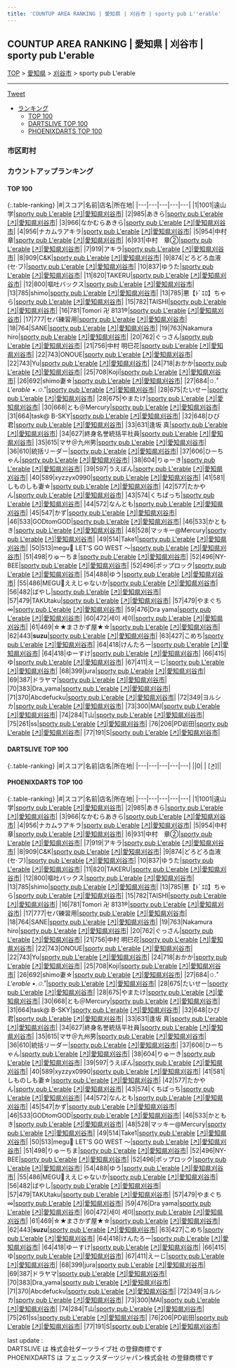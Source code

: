 ```yaml
---
title: 'COUNTUP AREA RANKING | 愛知県 | 刈谷市 | sporty pub L''erable'
---
```

## COUNTUP AREA RANKING | 愛知県 | 刈谷市 | sporty pub L'erable

[TOP](/darts/rank/) > [愛知県](/darts/rank/愛知県/) > [刈谷市](/darts/rank/愛知県/刈谷市/) > sporty pub L'erable

___

<a href="https://twitter.com/share?ref_src=twsrc%5Etfw" data-text="COUNTUP AREA RANKING | 愛知県刈谷市sporty pub L'erable" class="twitter-share-button" data-hashtags="DARTSLIVE,PHOENIXDARTS,darts,ダーツ" data-show-count="false">Tweet</a>

* [ランキング](#カウントアップランキング)
    * [TOP 100](#top-100)
    * [DARTSLIVE TOP 100](#dartslive-top-100)
    * [PHOENIXDARTS TOP 100](#phoenixdarts-top-100)

### 市区町村

<ul>

</ul>

### カウントアップランキング

#### TOP 100



{:.table-ranking}
|#|スコア|名前|店名|所在地|
|---|---|---|---|---|
|1|1001|<span class="rank-name-pd">遠山 学</span>|<a href="/darts/rank/shops/74147.html">sporty pub L'erable</a> <a href="https://vs.phoenixdarts.com/jp/shop/shopDetailInfo/s_74147?s_seq=74147">[↗]</a>|<a href="/darts/rank/愛知県/刈谷市">愛知県刈谷市</a>|
|2|985|<span class="rank-name-pd">あきら</span>|<a href="/darts/rank/shops/74147.html">sporty pub L'erable</a> <a href="https://vs.phoenixdarts.com/jp/shop/shopDetailInfo/s_74147?s_seq=74147">[↗]</a>|<a href="/darts/rank/愛知県/刈谷市">愛知県刈谷市</a>|
|3|966|<span class="rank-name-pd">なかむらあきら</span>|<a href="/darts/rank/shops/74147.html">sporty pub L'erable</a> <a href="https://vs.phoenixdarts.com/jp/shop/shopDetailInfo/s_74147?s_seq=74147">[↗]</a>|<a href="/darts/rank/愛知県/刈谷市">愛知県刈谷市</a>|
|4|956|<span class="rank-name-pd">ナカムラアキラ</span>|<a href="/darts/rank/shops/74147.html">sporty pub L'erable</a> <a href="https://vs.phoenixdarts.com/jp/shop/shopDetailInfo/s_74147?s_seq=74147">[↗]</a>|<a href="/darts/rank/愛知県/刈谷市">愛知県刈谷市</a>|
|5|954|<span class="rank-name-pd"><span class="pro-icon-pd"></span>中村 章</span>|<a href="/darts/rank/shops/74147.html">sporty pub L'erable</a> <a href="https://vs.phoenixdarts.com/jp/shop/shopDetailInfo/s_74147?s_seq=74147">[↗]</a>|<a href="/darts/rank/愛知県/刈谷市">愛知県刈谷市</a>|
|6|931|<span class="rank-name-pd">中村　章②</span>|<a href="/darts/rank/shops/74147.html">sporty pub L'erable</a> <a href="https://vs.phoenixdarts.com/jp/shop/shopDetailInfo/s_74147?s_seq=74147">[↗]</a>|<a href="/darts/rank/愛知県/刈谷市">愛知県刈谷市</a>|
|7|919|<span class="rank-name-pd">アキラ</span>|<a href="/darts/rank/shops/74147.html">sporty pub L'erable</a> <a href="https://vs.phoenixdarts.com/jp/shop/shopDetailInfo/s_74147?s_seq=74147">[↗]</a>|<a href="/darts/rank/愛知県/刈谷市">愛知県刈谷市</a>|
|8|909|<span class="rank-name-pd">C&amp;K</span>|<a href="/darts/rank/shops/74147.html">sporty pub L'erable</a> <a href="https://vs.phoenixdarts.com/jp/shop/shopDetailInfo/s_74147?s_seq=74147">[↗]</a>|<a href="/darts/rank/愛知県/刈谷市">愛知県刈谷市</a>|
|9|874|<span class="rank-name-pd">どろどろ血液(セ·フ)</span>|<a href="/darts/rank/shops/74147.html">sporty pub L'erable</a> <a href="https://vs.phoenixdarts.com/jp/shop/shopDetailInfo/s_74147?s_seq=74147">[↗]</a>|<a href="/darts/rank/愛知県/刈谷市">愛知県刈谷市</a>|
|10|837|<span class="rank-name-pd">ゆうた</span>|<a href="/darts/rank/shops/74147.html">sporty pub L'erable</a> <a href="https://vs.phoenixdarts.com/jp/shop/shopDetailInfo/s_74147?s_seq=74147">[↗]</a>|<a href="/darts/rank/愛知県/刈谷市">愛知県刈谷市</a>|
|11|820|<span class="rank-name-pd">TAKERU</span>|<a href="/darts/rank/shops/74147.html">sporty pub L'erable</a> <a href="https://vs.phoenixdarts.com/jp/shop/shopDetailInfo/s_74147?s_seq=74147">[↗]</a>|<a href="/darts/rank/愛知県/刈谷市">愛知県刈谷市</a>|
|12|800|<span class="rank-name-pd">嘔吐バックス</span>|<a href="/darts/rank/shops/74147.html">sporty pub L'erable</a> <a href="https://vs.phoenixdarts.com/jp/shop/shopDetailInfo/s_74147?s_seq=74147">[↗]</a>|<a href="/darts/rank/愛知県/刈谷市">愛知県刈谷市</a>|
|13|785|<span class="rank-name-pd">shimo</span>|<a href="/darts/rank/shops/74147.html">sporty pub L'erable</a> <a href="https://vs.phoenixdarts.com/jp/shop/shopDetailInfo/s_74147?s_seq=74147">[↗]</a>|<a href="/darts/rank/愛知県/刈谷市">愛知県刈谷市</a>|
|13|785|<span class="rank-name-pd">悪【ﾄﾞｴﾛ】ちゃら</span>|<a href="/darts/rank/shops/74147.html">sporty pub L'erable</a> <a href="https://vs.phoenixdarts.com/jp/shop/shopDetailInfo/s_74147?s_seq=74147">[↗]</a>|<a href="/darts/rank/愛知県/刈谷市">愛知県刈谷市</a>|
|15|782|<span class="rank-name-pd">TAISHI</span>|<a href="/darts/rank/shops/74147.html">sporty pub L'erable</a> <a href="https://vs.phoenixdarts.com/jp/shop/shopDetailInfo/s_74147?s_seq=74147">[↗]</a>|<a href="/darts/rank/愛知県/刈谷市">愛知県刈谷市</a>|
|16|781|<span class="rank-name-pd">Tomori 卍 8131®</span>|<a href="/darts/rank/shops/74147.html">sporty pub L'erable</a> <a href="https://vs.phoenixdarts.com/jp/shop/shopDetailInfo/s_74147?s_seq=74147">[↗]</a>|<a href="/darts/rank/愛知県/刈谷市">愛知県刈谷市</a>|
|17|777|<span class="rank-name-pd">セパ練習用</span>|<a href="/darts/rank/shops/74147.html">sporty pub L'erable</a> <a href="https://vs.phoenixdarts.com/jp/shop/shopDetailInfo/s_74147?s_seq=74147">[↗]</a>|<a href="/darts/rank/愛知県/刈谷市">愛知県刈谷市</a>|
|18|764|<span class="rank-name-pd">SANE</span>|<a href="/darts/rank/shops/74147.html">sporty pub L'erable</a> <a href="https://vs.phoenixdarts.com/jp/shop/shopDetailInfo/s_74147?s_seq=74147">[↗]</a>|<a href="/darts/rank/愛知県/刈谷市">愛知県刈谷市</a>|
|19|763|<span class="rank-name-pd">Nakamura hiro</span>|<a href="/darts/rank/shops/74147.html">sporty pub L'erable</a> <a href="https://vs.phoenixdarts.com/jp/shop/shopDetailInfo/s_74147?s_seq=74147">[↗]</a>|<a href="/darts/rank/愛知県/刈谷市">愛知県刈谷市</a>|
|20|762|<span class="rank-name-pd">ぐっさん</span>|<a href="/darts/rank/shops/74147.html">sporty pub L'erable</a> <a href="https://vs.phoenixdarts.com/jp/shop/shopDetailInfo/s_74147?s_seq=74147">[↗]</a>|<a href="/darts/rank/愛知県/刈谷市">愛知県刈谷市</a>|
|21|756|<span class="rank-name-pd"><span class="pro-icon-pd"></span>中村 明巳花</span>|<a href="/darts/rank/shops/74147.html">sporty pub L'erable</a> <a href="https://vs.phoenixdarts.com/jp/shop/shopDetailInfo/s_74147?s_seq=74147">[↗]</a>|<a href="/darts/rank/愛知県/刈谷市">愛知県刈谷市</a>|
|22|743|<span class="rank-name-pd">ONOUE</span>|<a href="/darts/rank/shops/74147.html">sporty pub L'erable</a> <a href="https://vs.phoenixdarts.com/jp/shop/shopDetailInfo/s_74147?s_seq=74147">[↗]</a>|<a href="/darts/rank/愛知県/刈谷市">愛知県刈谷市</a>|
|22|743|<span class="rank-name-pd">Yu</span>|<a href="/darts/rank/shops/74147.html">sporty pub L'erable</a> <a href="https://vs.phoenixdarts.com/jp/shop/shopDetailInfo/s_74147?s_seq=74147">[↗]</a>|<a href="/darts/rank/愛知県/刈谷市">愛知県刈谷市</a>|
|24|718|<span class="rank-name-pd">おかか</span>|<a href="/darts/rank/shops/74147.html">sporty pub L'erable</a> <a href="https://vs.phoenixdarts.com/jp/shop/shopDetailInfo/s_74147?s_seq=74147">[↗]</a>|<a href="/darts/rank/愛知県/刈谷市">愛知県刈谷市</a>|
|25|708|<span class="rank-name-pd">Koji</span>|<a href="/darts/rank/shops/74147.html">sporty pub L'erable</a> <a href="https://vs.phoenixdarts.com/jp/shop/shopDetailInfo/s_74147?s_seq=74147">[↗]</a>|<a href="/darts/rank/愛知県/刈谷市">愛知県刈谷市</a>|
|26|692|<span class="rank-name-pd">shimo妻☆</span>|<a href="/darts/rank/shops/74147.html">sporty pub L'erable</a> <a href="https://vs.phoenixdarts.com/jp/shop/shopDetailInfo/s_74147?s_seq=74147">[↗]</a>|<a href="/darts/rank/愛知県/刈谷市">愛知県刈谷市</a>|
|27|684|<span class="rank-name-pd">✩.*˚ L&#x27;erable •.✩.*˚</span>|<a href="/darts/rank/shops/74147.html">sporty pub L'erable</a> <a href="https://vs.phoenixdarts.com/jp/shop/shopDetailInfo/s_74147?s_seq=74147">[↗]</a>|<a href="/darts/rank/愛知県/刈谷市">愛知県刈谷市</a>|
|28|675|<span class="rank-name-pd">たいせー</span>|<a href="/darts/rank/shops/74147.html">sporty pub L'erable</a> <a href="https://vs.phoenixdarts.com/jp/shop/shopDetailInfo/s_74147?s_seq=74147">[↗]</a>|<a href="/darts/rank/愛知県/刈谷市">愛知県刈谷市</a>|
|28|675|<span class="rank-name-pd">やまたけ</span>|<a href="/darts/rank/shops/74147.html">sporty pub L'erable</a> <a href="https://vs.phoenixdarts.com/jp/shop/shopDetailInfo/s_74147?s_seq=74147">[↗]</a>|<a href="/darts/rank/愛知県/刈谷市">愛知県刈谷市</a>|
|30|668|<span class="rank-name-pd">とも＠Mercury</span>|<a href="/darts/rank/shops/74147.html">sporty pub L'erable</a> <a href="https://vs.phoenixdarts.com/jp/shop/shopDetailInfo/s_74147?s_seq=74147">[↗]</a>|<a href="/darts/rank/愛知県/刈谷市">愛知県刈谷市</a>|
|31|664|<span class="rank-name-pd">task@ B-SKY</span>|<a href="/darts/rank/shops/74147.html">sporty pub L'erable</a> <a href="https://vs.phoenixdarts.com/jp/shop/shopDetailInfo/s_74147?s_seq=74147">[↗]</a>|<a href="/darts/rank/愛知県/刈谷市">愛知県刈谷市</a>|
|32|648|<span class="rank-name-pd">ひび君</span>|<a href="/darts/rank/shops/74147.html">sporty pub L'erable</a> <a href="https://vs.phoenixdarts.com/jp/shop/shopDetailInfo/s_74147?s_seq=74147">[↗]</a>|<a href="/darts/rank/愛知県/刈谷市">愛知県刈谷市</a>|
|33|631|<span class="rank-name-pd">逢坂 真</span>|<a href="/darts/rank/shops/74147.html">sporty pub L'erable</a> <a href="https://vs.phoenixdarts.com/jp/shop/shopDetailInfo/s_74147?s_seq=74147">[↗]</a>|<a href="/darts/rank/愛知県/刈谷市">愛知県刈谷市</a>|
|34|627|<span class="rank-name-pd">終身名誉統括平社員</span>|<a href="/darts/rank/shops/74147.html">sporty pub L'erable</a> <a href="https://vs.phoenixdarts.com/jp/shop/shopDetailInfo/s_74147?s_seq=74147">[↗]</a>|<a href="/darts/rank/愛知県/刈谷市">愛知県刈谷市</a>|
|35|615|<span class="rank-name-pd">マサ＠九州男</span>|<a href="/darts/rank/shops/74147.html">sporty pub L'erable</a> <a href="https://vs.phoenixdarts.com/jp/shop/shopDetailInfo/s_74147?s_seq=74147">[↗]</a>|<a href="/darts/rank/愛知県/刈谷市">愛知県刈谷市</a>|
|36|610|<span class="rank-name-pd">統括リーダー</span>|<a href="/darts/rank/shops/74147.html">sporty pub L'erable</a> <a href="https://vs.phoenixdarts.com/jp/shop/shopDetailInfo/s_74147?s_seq=74147">[↗]</a>|<a href="/darts/rank/愛知県/刈谷市">愛知県刈谷市</a>|
|37|606|<span class="rank-name-pd">ひーちゃん</span>|<a href="/darts/rank/shops/74147.html">sporty pub L'erable</a> <a href="https://vs.phoenixdarts.com/jp/shop/shopDetailInfo/s_74147?s_seq=74147">[↗]</a>|<a href="/darts/rank/愛知県/刈谷市">愛知県刈谷市</a>|
|38|604|<span class="rank-name-pd">りゅーき</span>|<a href="/darts/rank/shops/74147.html">sporty pub L'erable</a> <a href="https://vs.phoenixdarts.com/jp/shop/shopDetailInfo/s_74147?s_seq=74147">[↗]</a>|<a href="/darts/rank/愛知県/刈谷市">愛知県刈谷市</a>|
|39|597|<span class="rank-name-pd">うえぽん</span>|<a href="/darts/rank/shops/74147.html">sporty pub L'erable</a> <a href="https://vs.phoenixdarts.com/jp/shop/shopDetailInfo/s_74147?s_seq=74147">[↗]</a>|<a href="/darts/rank/愛知県/刈谷市">愛知県刈谷市</a>|
|40|589|<span class="rank-name-pd">xyzzyx0990</span>|<a href="/darts/rank/shops/74147.html">sporty pub L'erable</a> <a href="https://vs.phoenixdarts.com/jp/shop/shopDetailInfo/s_74147?s_seq=74147">[↗]</a>|<a href="/darts/rank/愛知県/刈谷市">愛知県刈谷市</a>|
|41|581|<span class="rank-name-pd">しものしも妻☆</span>|<a href="/darts/rank/shops/74147.html">sporty pub L'erable</a> <a href="https://vs.phoenixdarts.com/jp/shop/shopDetailInfo/s_74147?s_seq=74147">[↗]</a>|<a href="/darts/rank/愛知県/刈谷市">愛知県刈谷市</a>|
|42|577|<span class="rank-name-pd">たかやん</span>|<a href="/darts/rank/shops/74147.html">sporty pub L'erable</a> <a href="https://vs.phoenixdarts.com/jp/shop/shopDetailInfo/s_74147?s_seq=74147">[↗]</a>|<a href="/darts/rank/愛知県/刈谷市">愛知県刈谷市</a>|
|43|574|<span class="rank-name-pd">くちぱっち</span>|<a href="/darts/rank/shops/74147.html">sporty pub L'erable</a> <a href="https://vs.phoenixdarts.com/jp/shop/shopDetailInfo/s_74147?s_seq=74147">[↗]</a>|<a href="/darts/rank/愛知県/刈谷市">愛知県刈谷市</a>|
|44|572|<span class="rank-name-pd">なんとも</span>|<a href="/darts/rank/shops/74147.html">sporty pub L'erable</a> <a href="https://vs.phoenixdarts.com/jp/shop/shopDetailInfo/s_74147?s_seq=74147">[↗]</a>|<a href="/darts/rank/愛知県/刈谷市">愛知県刈谷市</a>|
|45|547|<span class="rank-name-pd">かず</span>|<a href="/darts/rank/shops/74147.html">sporty pub L'erable</a> <a href="https://vs.phoenixdarts.com/jp/shop/shopDetailInfo/s_74147?s_seq=74147">[↗]</a>|<a href="/darts/rank/愛知県/刈谷市">愛知県刈谷市</a>|
|46|533|<span class="rank-name-pd">GODtomGOD</span>|<a href="/darts/rank/shops/74147.html">sporty pub L'erable</a> <a href="https://vs.phoenixdarts.com/jp/shop/shopDetailInfo/s_74147?s_seq=74147">[↗]</a>|<a href="/darts/rank/愛知県/刈谷市">愛知県刈谷市</a>|
|46|533|<span class="rank-name-pd">かともき</span>|<a href="/darts/rank/shops/74147.html">sporty pub L'erable</a> <a href="https://vs.phoenixdarts.com/jp/shop/shopDetailInfo/s_74147?s_seq=74147">[↗]</a>|<a href="/darts/rank/愛知県/刈谷市">愛知県刈谷市</a>|
|48|528|<span class="rank-name-pd">マッキー@Mercury</span>|<a href="/darts/rank/shops/74147.html">sporty pub L'erable</a> <a href="https://vs.phoenixdarts.com/jp/shop/shopDetailInfo/s_74147?s_seq=74147">[↗]</a>|<a href="/darts/rank/愛知県/刈谷市">愛知県刈谷市</a>|
|49|514|<span class="rank-name-pd">Take1</span>|<a href="/darts/rank/shops/74147.html">sporty pub L'erable</a> <a href="https://vs.phoenixdarts.com/jp/shop/shopDetailInfo/s_74147?s_seq=74147">[↗]</a>|<a href="/darts/rank/愛知県/刈谷市">愛知県刈谷市</a>|
|50|513|<span class="rank-name-pd">megu💜 LET&#x27;S GO WEST ～</span>|<a href="/darts/rank/shops/74147.html">sporty pub L'erable</a> <a href="https://vs.phoenixdarts.com/jp/shop/shopDetailInfo/s_74147?s_seq=74147">[↗]</a>|<a href="/darts/rank/愛知県/刈谷市">愛知県刈谷市</a>|
|51|498|<span class="rank-name-pd">りゅーちま</span>|<a href="/darts/rank/shops/74147.html">sporty pub L'erable</a> <a href="https://vs.phoenixdarts.com/jp/shop/shopDetailInfo/s_74147?s_seq=74147">[↗]</a>|<a href="/darts/rank/愛知県/刈谷市">愛知県刈谷市</a>|
|52|496|<span class="rank-name-pd">NY-BEE</span>|<a href="/darts/rank/shops/74147.html">sporty pub L'erable</a> <a href="https://vs.phoenixdarts.com/jp/shop/shopDetailInfo/s_74147?s_seq=74147">[↗]</a>|<a href="/darts/rank/愛知県/刈谷市">愛知県刈谷市</a>|
|52|496|<span class="rank-name-pd">ポップロック</span>|<a href="/darts/rank/shops/74147.html">sporty pub L'erable</a> <a href="https://vs.phoenixdarts.com/jp/shop/shopDetailInfo/s_74147?s_seq=74147">[↗]</a>|<a href="/darts/rank/愛知県/刈谷市">愛知県刈谷市</a>|
|54|488|<span class="rank-name-pd">ゆう</span>|<a href="/darts/rank/shops/74147.html">sporty pub L'erable</a> <a href="https://vs.phoenixdarts.com/jp/shop/shopDetailInfo/s_74147?s_seq=74147">[↗]</a>|<a href="/darts/rank/愛知県/刈谷市">愛知県刈谷市</a>|
|55|486|<span class="rank-name-pd">MEGU🌈ええじゃないか</span>|<a href="/darts/rank/shops/74147.html">sporty pub L'erable</a> <a href="https://vs.phoenixdarts.com/jp/shop/shopDetailInfo/s_74147?s_seq=74147">[↗]</a>|<a href="/darts/rank/愛知県/刈谷市">愛知県刈谷市</a>|
|56|482|<span class="rank-name-pd">ばやし</span>|<a href="/darts/rank/shops/74147.html">sporty pub L'erable</a> <a href="https://vs.phoenixdarts.com/jp/shop/shopDetailInfo/s_74147?s_seq=74147">[↗]</a>|<a href="/darts/rank/愛知県/刈谷市">愛知県刈谷市</a>|
|57|479|<span class="rank-name-pd">TAKUtaku</span>|<a href="/darts/rank/shops/74147.html">sporty pub L'erable</a> <a href="https://vs.phoenixdarts.com/jp/shop/shopDetailInfo/s_74147?s_seq=74147">[↗]</a>|<a href="/darts/rank/愛知県/刈谷市">愛知県刈谷市</a>|
|57|479|<span class="rank-name-pd">やまぐち∞</span>|<a href="/darts/rank/shops/74147.html">sporty pub L'erable</a> <a href="https://vs.phoenixdarts.com/jp/shop/shopDetailInfo/s_74147?s_seq=74147">[↗]</a>|<a href="/darts/rank/愛知県/刈谷市">愛知県刈谷市</a>|
|59|476|<span class="rank-name-pd">Dra yama</span>|<a href="/darts/rank/shops/74147.html">sporty pub L'erable</a> <a href="https://vs.phoenixdarts.com/jp/shop/shopDetailInfo/s_74147?s_seq=74147">[↗]</a>|<a href="/darts/rank/愛知県/刈谷市">愛知県刈谷市</a>|
|60|472|<span class="rank-name-pd">세이 세이</span>|<a href="/darts/rank/shops/74147.html">sporty pub L'erable</a> <a href="https://vs.phoenixdarts.com/jp/shop/shopDetailInfo/s_74147?s_seq=74147">[↗]</a>|<a href="/darts/rank/愛知県/刈谷市">愛知県刈谷市</a>|
|61|469|<span class="rank-name-pd">☆★まさかず屋★☆</span>|<a href="/darts/rank/shops/74147.html">sporty pub L'erable</a> <a href="https://vs.phoenixdarts.com/jp/shop/shopDetailInfo/s_74147?s_seq=74147">[↗]</a>|<a href="/darts/rank/愛知県/刈谷市">愛知県刈谷市</a>|
|62|443|<span class="rank-name-pd">__suzu__</span>|<a href="/darts/rank/shops/74147.html">sporty pub L'erable</a> <a href="https://vs.phoenixdarts.com/jp/shop/shopDetailInfo/s_74147?s_seq=74147">[↗]</a>|<a href="/darts/rank/愛知県/刈谷市">愛知県刈谷市</a>|
|63|427|<span class="rank-name-pd">こめち</span>|<a href="/darts/rank/shops/74147.html">sporty pub L'erable</a> <a href="https://vs.phoenixdarts.com/jp/shop/shopDetailInfo/s_74147?s_seq=74147">[↗]</a>|<a href="/darts/rank/愛知県/刈谷市">愛知県刈谷市</a>|
|64|418|<span class="rank-name-pd">けんたろー</span>|<a href="/darts/rank/shops/74147.html">sporty pub L'erable</a> <a href="https://vs.phoenixdarts.com/jp/shop/shopDetailInfo/s_74147?s_seq=74147">[↗]</a>|<a href="/darts/rank/愛知県/刈谷市">愛知県刈谷市</a>|
|64|418|<span class="rank-name-pd">ゆーすけ</span>|<a href="/darts/rank/shops/74147.html">sporty pub L'erable</a> <a href="https://vs.phoenixdarts.com/jp/shop/shopDetailInfo/s_74147?s_seq=74147">[↗]</a>|<a href="/darts/rank/愛知県/刈谷市">愛知県刈谷市</a>|
|66|415|<span class="rank-name-pd">ゆ</span>|<a href="/darts/rank/shops/74147.html">sporty pub L'erable</a> <a href="https://vs.phoenixdarts.com/jp/shop/shopDetailInfo/s_74147?s_seq=74147">[↗]</a>|<a href="/darts/rank/愛知県/刈谷市">愛知県刈谷市</a>|
|67|411|<span class="rank-name-pd">えーじ</span>|<a href="/darts/rank/shops/74147.html">sporty pub L'erable</a> <a href="https://vs.phoenixdarts.com/jp/shop/shopDetailInfo/s_74147?s_seq=74147">[↗]</a>|<a href="/darts/rank/愛知県/刈谷市">愛知県刈谷市</a>|
|68|399|<span class="rank-name-pd">jura</span>|<a href="/darts/rank/shops/74147.html">sporty pub L'erable</a> <a href="https://vs.phoenixdarts.com/jp/shop/shopDetailInfo/s_74147?s_seq=74147">[↗]</a>|<a href="/darts/rank/愛知県/刈谷市">愛知県刈谷市</a>|
|69|387|<span class="rank-name-pd">ドラヤマ</span>|<a href="/darts/rank/shops/74147.html">sporty pub L'erable</a> <a href="https://vs.phoenixdarts.com/jp/shop/shopDetailInfo/s_74147?s_seq=74147">[↗]</a>|<a href="/darts/rank/愛知県/刈谷市">愛知県刈谷市</a>|
|70|383|<span class="rank-name-pd">Dra_yama</span>|<a href="/darts/rank/shops/74147.html">sporty pub L'erable</a> <a href="https://vs.phoenixdarts.com/jp/shop/shopDetailInfo/s_74147?s_seq=74147">[↗]</a>|<a href="/darts/rank/愛知県/刈谷市">愛知県刈谷市</a>|
|71|370|<span class="rank-name-pd">Abcdefucku</span>|<a href="/darts/rank/shops/74147.html">sporty pub L'erable</a> <a href="https://vs.phoenixdarts.com/jp/shop/shopDetailInfo/s_74147?s_seq=74147">[↗]</a>|<a href="/darts/rank/愛知県/刈谷市">愛知県刈谷市</a>|
|72|349|<span class="rank-name-pd">ヨルシカ</span>|<a href="/darts/rank/shops/74147.html">sporty pub L'erable</a> <a href="https://vs.phoenixdarts.com/jp/shop/shopDetailInfo/s_74147?s_seq=74147">[↗]</a>|<a href="/darts/rank/愛知県/刈谷市">愛知県刈谷市</a>|
|73|300|<span class="rank-name-pd">MAI</span>|<a href="/darts/rank/shops/74147.html">sporty pub L'erable</a> <a href="https://vs.phoenixdarts.com/jp/shop/shopDetailInfo/s_74147?s_seq=74147">[↗]</a>|<a href="/darts/rank/愛知県/刈谷市">愛知県刈谷市</a>|
|74|284|<span class="rank-name-pd">T山</span>|<a href="/darts/rank/shops/74147.html">sporty pub L'erable</a> <a href="https://vs.phoenixdarts.com/jp/shop/shopDetailInfo/s_74147?s_seq=74147">[↗]</a>|<a href="/darts/rank/愛知県/刈谷市">愛知県刈谷市</a>|
|75|261|<span class="rank-name-pd">ss</span>|<a href="/darts/rank/shops/74147.html">sporty pub L'erable</a> <a href="https://vs.phoenixdarts.com/jp/shop/shopDetailInfo/s_74147?s_seq=74147">[↗]</a>|<a href="/darts/rank/愛知県/刈谷市">愛知県刈谷市</a>|
|76|206|<span class="rank-name-pd">PD岩田</span>|<a href="/darts/rank/shops/74147.html">sporty pub L'erable</a> <a href="https://vs.phoenixdarts.com/jp/shop/shopDetailInfo/s_74147?s_seq=74147">[↗]</a>|<a href="/darts/rank/愛知県/刈谷市">愛知県刈谷市</a>|
|77|191|<span class="rank-name-pd">S</span>|<a href="/darts/rank/shops/74147.html">sporty pub L'erable</a> <a href="https://vs.phoenixdarts.com/jp/shop/shopDetailInfo/s_74147?s_seq=74147">[↗]</a>|<a href="/darts/rank/愛知県/刈谷市">愛知県刈谷市</a>|


#### DARTSLIVE TOP 100



{:.table-ranking}
|#|スコア|名前|店名|所在地|
|---|---|---|---|---|
||0|<span class="rank-name-dl"> </span>|<a href="/darts/rank/shops/.html"></a> <a href="">[↗]</a>|<a href="/darts/rank//"></a>|


#### PHOENIXDARTS TOP 100



{:.table-ranking}
|#|スコア|名前|店名|所在地|
|---|---|---|---|---|
|1|1001|<span class="rank-name-pd">遠山 学</span>|<a href="/darts/rank/shops/74147.html">sporty pub L'erable</a> <a href="https://vs.phoenixdarts.com/jp/shop/shopDetailInfo/s_74147?s_seq=74147">[↗]</a>|<a href="/darts/rank/愛知県/刈谷市">愛知県刈谷市</a>|
|2|985|<span class="rank-name-pd">あきら</span>|<a href="/darts/rank/shops/74147.html">sporty pub L'erable</a> <a href="https://vs.phoenixdarts.com/jp/shop/shopDetailInfo/s_74147?s_seq=74147">[↗]</a>|<a href="/darts/rank/愛知県/刈谷市">愛知県刈谷市</a>|
|3|966|<span class="rank-name-pd">なかむらあきら</span>|<a href="/darts/rank/shops/74147.html">sporty pub L'erable</a> <a href="https://vs.phoenixdarts.com/jp/shop/shopDetailInfo/s_74147?s_seq=74147">[↗]</a>|<a href="/darts/rank/愛知県/刈谷市">愛知県刈谷市</a>|
|4|956|<span class="rank-name-pd">ナカムラアキラ</span>|<a href="/darts/rank/shops/74147.html">sporty pub L'erable</a> <a href="https://vs.phoenixdarts.com/jp/shop/shopDetailInfo/s_74147?s_seq=74147">[↗]</a>|<a href="/darts/rank/愛知県/刈谷市">愛知県刈谷市</a>|
|5|954|<span class="rank-name-pd"><span class="pro-icon-pd"></span>中村 章</span>|<a href="/darts/rank/shops/74147.html">sporty pub L'erable</a> <a href="https://vs.phoenixdarts.com/jp/shop/shopDetailInfo/s_74147?s_seq=74147">[↗]</a>|<a href="/darts/rank/愛知県/刈谷市">愛知県刈谷市</a>|
|6|931|<span class="rank-name-pd">中村　章②</span>|<a href="/darts/rank/shops/74147.html">sporty pub L'erable</a> <a href="https://vs.phoenixdarts.com/jp/shop/shopDetailInfo/s_74147?s_seq=74147">[↗]</a>|<a href="/darts/rank/愛知県/刈谷市">愛知県刈谷市</a>|
|7|919|<span class="rank-name-pd">アキラ</span>|<a href="/darts/rank/shops/74147.html">sporty pub L'erable</a> <a href="https://vs.phoenixdarts.com/jp/shop/shopDetailInfo/s_74147?s_seq=74147">[↗]</a>|<a href="/darts/rank/愛知県/刈谷市">愛知県刈谷市</a>|
|8|909|<span class="rank-name-pd">C&amp;K</span>|<a href="/darts/rank/shops/74147.html">sporty pub L'erable</a> <a href="https://vs.phoenixdarts.com/jp/shop/shopDetailInfo/s_74147?s_seq=74147">[↗]</a>|<a href="/darts/rank/愛知県/刈谷市">愛知県刈谷市</a>|
|9|874|<span class="rank-name-pd">どろどろ血液(セ·フ)</span>|<a href="/darts/rank/shops/74147.html">sporty pub L'erable</a> <a href="https://vs.phoenixdarts.com/jp/shop/shopDetailInfo/s_74147?s_seq=74147">[↗]</a>|<a href="/darts/rank/愛知県/刈谷市">愛知県刈谷市</a>|
|10|837|<span class="rank-name-pd">ゆうた</span>|<a href="/darts/rank/shops/74147.html">sporty pub L'erable</a> <a href="https://vs.phoenixdarts.com/jp/shop/shopDetailInfo/s_74147?s_seq=74147">[↗]</a>|<a href="/darts/rank/愛知県/刈谷市">愛知県刈谷市</a>|
|11|820|<span class="rank-name-pd">TAKERU</span>|<a href="/darts/rank/shops/74147.html">sporty pub L'erable</a> <a href="https://vs.phoenixdarts.com/jp/shop/shopDetailInfo/s_74147?s_seq=74147">[↗]</a>|<a href="/darts/rank/愛知県/刈谷市">愛知県刈谷市</a>|
|12|800|<span class="rank-name-pd">嘔吐バックス</span>|<a href="/darts/rank/shops/74147.html">sporty pub L'erable</a> <a href="https://vs.phoenixdarts.com/jp/shop/shopDetailInfo/s_74147?s_seq=74147">[↗]</a>|<a href="/darts/rank/愛知県/刈谷市">愛知県刈谷市</a>|
|13|785|<span class="rank-name-pd">shimo</span>|<a href="/darts/rank/shops/74147.html">sporty pub L'erable</a> <a href="https://vs.phoenixdarts.com/jp/shop/shopDetailInfo/s_74147?s_seq=74147">[↗]</a>|<a href="/darts/rank/愛知県/刈谷市">愛知県刈谷市</a>|
|13|785|<span class="rank-name-pd">悪【ﾄﾞｴﾛ】ちゃら</span>|<a href="/darts/rank/shops/74147.html">sporty pub L'erable</a> <a href="https://vs.phoenixdarts.com/jp/shop/shopDetailInfo/s_74147?s_seq=74147">[↗]</a>|<a href="/darts/rank/愛知県/刈谷市">愛知県刈谷市</a>|
|15|782|<span class="rank-name-pd">TAISHI</span>|<a href="/darts/rank/shops/74147.html">sporty pub L'erable</a> <a href="https://vs.phoenixdarts.com/jp/shop/shopDetailInfo/s_74147?s_seq=74147">[↗]</a>|<a href="/darts/rank/愛知県/刈谷市">愛知県刈谷市</a>|
|16|781|<span class="rank-name-pd">Tomori 卍 8131®</span>|<a href="/darts/rank/shops/74147.html">sporty pub L'erable</a> <a href="https://vs.phoenixdarts.com/jp/shop/shopDetailInfo/s_74147?s_seq=74147">[↗]</a>|<a href="/darts/rank/愛知県/刈谷市">愛知県刈谷市</a>|
|17|777|<span class="rank-name-pd">セパ練習用</span>|<a href="/darts/rank/shops/74147.html">sporty pub L'erable</a> <a href="https://vs.phoenixdarts.com/jp/shop/shopDetailInfo/s_74147?s_seq=74147">[↗]</a>|<a href="/darts/rank/愛知県/刈谷市">愛知県刈谷市</a>|
|18|764|<span class="rank-name-pd">SANE</span>|<a href="/darts/rank/shops/74147.html">sporty pub L'erable</a> <a href="https://vs.phoenixdarts.com/jp/shop/shopDetailInfo/s_74147?s_seq=74147">[↗]</a>|<a href="/darts/rank/愛知県/刈谷市">愛知県刈谷市</a>|
|19|763|<span class="rank-name-pd">Nakamura hiro</span>|<a href="/darts/rank/shops/74147.html">sporty pub L'erable</a> <a href="https://vs.phoenixdarts.com/jp/shop/shopDetailInfo/s_74147?s_seq=74147">[↗]</a>|<a href="/darts/rank/愛知県/刈谷市">愛知県刈谷市</a>|
|20|762|<span class="rank-name-pd">ぐっさん</span>|<a href="/darts/rank/shops/74147.html">sporty pub L'erable</a> <a href="https://vs.phoenixdarts.com/jp/shop/shopDetailInfo/s_74147?s_seq=74147">[↗]</a>|<a href="/darts/rank/愛知県/刈谷市">愛知県刈谷市</a>|
|21|756|<span class="rank-name-pd"><span class="pro-icon-pd"></span>中村 明巳花</span>|<a href="/darts/rank/shops/74147.html">sporty pub L'erable</a> <a href="https://vs.phoenixdarts.com/jp/shop/shopDetailInfo/s_74147?s_seq=74147">[↗]</a>|<a href="/darts/rank/愛知県/刈谷市">愛知県刈谷市</a>|
|22|743|<span class="rank-name-pd">ONOUE</span>|<a href="/darts/rank/shops/74147.html">sporty pub L'erable</a> <a href="https://vs.phoenixdarts.com/jp/shop/shopDetailInfo/s_74147?s_seq=74147">[↗]</a>|<a href="/darts/rank/愛知県/刈谷市">愛知県刈谷市</a>|
|22|743|<span class="rank-name-pd">Yu</span>|<a href="/darts/rank/shops/74147.html">sporty pub L'erable</a> <a href="https://vs.phoenixdarts.com/jp/shop/shopDetailInfo/s_74147?s_seq=74147">[↗]</a>|<a href="/darts/rank/愛知県/刈谷市">愛知県刈谷市</a>|
|24|718|<span class="rank-name-pd">おかか</span>|<a href="/darts/rank/shops/74147.html">sporty pub L'erable</a> <a href="https://vs.phoenixdarts.com/jp/shop/shopDetailInfo/s_74147?s_seq=74147">[↗]</a>|<a href="/darts/rank/愛知県/刈谷市">愛知県刈谷市</a>|
|25|708|<span class="rank-name-pd">Koji</span>|<a href="/darts/rank/shops/74147.html">sporty pub L'erable</a> <a href="https://vs.phoenixdarts.com/jp/shop/shopDetailInfo/s_74147?s_seq=74147">[↗]</a>|<a href="/darts/rank/愛知県/刈谷市">愛知県刈谷市</a>|
|26|692|<span class="rank-name-pd">shimo妻☆</span>|<a href="/darts/rank/shops/74147.html">sporty pub L'erable</a> <a href="https://vs.phoenixdarts.com/jp/shop/shopDetailInfo/s_74147?s_seq=74147">[↗]</a>|<a href="/darts/rank/愛知県/刈谷市">愛知県刈谷市</a>|
|27|684|<span class="rank-name-pd">✩.*˚ L&#x27;erable •.✩.*˚</span>|<a href="/darts/rank/shops/74147.html">sporty pub L'erable</a> <a href="https://vs.phoenixdarts.com/jp/shop/shopDetailInfo/s_74147?s_seq=74147">[↗]</a>|<a href="/darts/rank/愛知県/刈谷市">愛知県刈谷市</a>|
|28|675|<span class="rank-name-pd">たいせー</span>|<a href="/darts/rank/shops/74147.html">sporty pub L'erable</a> <a href="https://vs.phoenixdarts.com/jp/shop/shopDetailInfo/s_74147?s_seq=74147">[↗]</a>|<a href="/darts/rank/愛知県/刈谷市">愛知県刈谷市</a>|
|28|675|<span class="rank-name-pd">やまたけ</span>|<a href="/darts/rank/shops/74147.html">sporty pub L'erable</a> <a href="https://vs.phoenixdarts.com/jp/shop/shopDetailInfo/s_74147?s_seq=74147">[↗]</a>|<a href="/darts/rank/愛知県/刈谷市">愛知県刈谷市</a>|
|30|668|<span class="rank-name-pd">とも＠Mercury</span>|<a href="/darts/rank/shops/74147.html">sporty pub L'erable</a> <a href="https://vs.phoenixdarts.com/jp/shop/shopDetailInfo/s_74147?s_seq=74147">[↗]</a>|<a href="/darts/rank/愛知県/刈谷市">愛知県刈谷市</a>|
|31|664|<span class="rank-name-pd">task@ B-SKY</span>|<a href="/darts/rank/shops/74147.html">sporty pub L'erable</a> <a href="https://vs.phoenixdarts.com/jp/shop/shopDetailInfo/s_74147?s_seq=74147">[↗]</a>|<a href="/darts/rank/愛知県/刈谷市">愛知県刈谷市</a>|
|32|648|<span class="rank-name-pd">ひび君</span>|<a href="/darts/rank/shops/74147.html">sporty pub L'erable</a> <a href="https://vs.phoenixdarts.com/jp/shop/shopDetailInfo/s_74147?s_seq=74147">[↗]</a>|<a href="/darts/rank/愛知県/刈谷市">愛知県刈谷市</a>|
|33|631|<span class="rank-name-pd">逢坂 真</span>|<a href="/darts/rank/shops/74147.html">sporty pub L'erable</a> <a href="https://vs.phoenixdarts.com/jp/shop/shopDetailInfo/s_74147?s_seq=74147">[↗]</a>|<a href="/darts/rank/愛知県/刈谷市">愛知県刈谷市</a>|
|34|627|<span class="rank-name-pd">終身名誉統括平社員</span>|<a href="/darts/rank/shops/74147.html">sporty pub L'erable</a> <a href="https://vs.phoenixdarts.com/jp/shop/shopDetailInfo/s_74147?s_seq=74147">[↗]</a>|<a href="/darts/rank/愛知県/刈谷市">愛知県刈谷市</a>|
|35|615|<span class="rank-name-pd">マサ＠九州男</span>|<a href="/darts/rank/shops/74147.html">sporty pub L'erable</a> <a href="https://vs.phoenixdarts.com/jp/shop/shopDetailInfo/s_74147?s_seq=74147">[↗]</a>|<a href="/darts/rank/愛知県/刈谷市">愛知県刈谷市</a>|
|36|610|<span class="rank-name-pd">統括リーダー</span>|<a href="/darts/rank/shops/74147.html">sporty pub L'erable</a> <a href="https://vs.phoenixdarts.com/jp/shop/shopDetailInfo/s_74147?s_seq=74147">[↗]</a>|<a href="/darts/rank/愛知県/刈谷市">愛知県刈谷市</a>|
|37|606|<span class="rank-name-pd">ひーちゃん</span>|<a href="/darts/rank/shops/74147.html">sporty pub L'erable</a> <a href="https://vs.phoenixdarts.com/jp/shop/shopDetailInfo/s_74147?s_seq=74147">[↗]</a>|<a href="/darts/rank/愛知県/刈谷市">愛知県刈谷市</a>|
|38|604|<span class="rank-name-pd">りゅーき</span>|<a href="/darts/rank/shops/74147.html">sporty pub L'erable</a> <a href="https://vs.phoenixdarts.com/jp/shop/shopDetailInfo/s_74147?s_seq=74147">[↗]</a>|<a href="/darts/rank/愛知県/刈谷市">愛知県刈谷市</a>|
|39|597|<span class="rank-name-pd">うえぽん</span>|<a href="/darts/rank/shops/74147.html">sporty pub L'erable</a> <a href="https://vs.phoenixdarts.com/jp/shop/shopDetailInfo/s_74147?s_seq=74147">[↗]</a>|<a href="/darts/rank/愛知県/刈谷市">愛知県刈谷市</a>|
|40|589|<span class="rank-name-pd">xyzzyx0990</span>|<a href="/darts/rank/shops/74147.html">sporty pub L'erable</a> <a href="https://vs.phoenixdarts.com/jp/shop/shopDetailInfo/s_74147?s_seq=74147">[↗]</a>|<a href="/darts/rank/愛知県/刈谷市">愛知県刈谷市</a>|
|41|581|<span class="rank-name-pd">しものしも妻☆</span>|<a href="/darts/rank/shops/74147.html">sporty pub L'erable</a> <a href="https://vs.phoenixdarts.com/jp/shop/shopDetailInfo/s_74147?s_seq=74147">[↗]</a>|<a href="/darts/rank/愛知県/刈谷市">愛知県刈谷市</a>|
|42|577|<span class="rank-name-pd">たかやん</span>|<a href="/darts/rank/shops/74147.html">sporty pub L'erable</a> <a href="https://vs.phoenixdarts.com/jp/shop/shopDetailInfo/s_74147?s_seq=74147">[↗]</a>|<a href="/darts/rank/愛知県/刈谷市">愛知県刈谷市</a>|
|43|574|<span class="rank-name-pd">くちぱっち</span>|<a href="/darts/rank/shops/74147.html">sporty pub L'erable</a> <a href="https://vs.phoenixdarts.com/jp/shop/shopDetailInfo/s_74147?s_seq=74147">[↗]</a>|<a href="/darts/rank/愛知県/刈谷市">愛知県刈谷市</a>|
|44|572|<span class="rank-name-pd">なんとも</span>|<a href="/darts/rank/shops/74147.html">sporty pub L'erable</a> <a href="https://vs.phoenixdarts.com/jp/shop/shopDetailInfo/s_74147?s_seq=74147">[↗]</a>|<a href="/darts/rank/愛知県/刈谷市">愛知県刈谷市</a>|
|45|547|<span class="rank-name-pd">かず</span>|<a href="/darts/rank/shops/74147.html">sporty pub L'erable</a> <a href="https://vs.phoenixdarts.com/jp/shop/shopDetailInfo/s_74147?s_seq=74147">[↗]</a>|<a href="/darts/rank/愛知県/刈谷市">愛知県刈谷市</a>|
|46|533|<span class="rank-name-pd">GODtomGOD</span>|<a href="/darts/rank/shops/74147.html">sporty pub L'erable</a> <a href="https://vs.phoenixdarts.com/jp/shop/shopDetailInfo/s_74147?s_seq=74147">[↗]</a>|<a href="/darts/rank/愛知県/刈谷市">愛知県刈谷市</a>|
|46|533|<span class="rank-name-pd">かともき</span>|<a href="/darts/rank/shops/74147.html">sporty pub L'erable</a> <a href="https://vs.phoenixdarts.com/jp/shop/shopDetailInfo/s_74147?s_seq=74147">[↗]</a>|<a href="/darts/rank/愛知県/刈谷市">愛知県刈谷市</a>|
|48|528|<span class="rank-name-pd">マッキー@Mercury</span>|<a href="/darts/rank/shops/74147.html">sporty pub L'erable</a> <a href="https://vs.phoenixdarts.com/jp/shop/shopDetailInfo/s_74147?s_seq=74147">[↗]</a>|<a href="/darts/rank/愛知県/刈谷市">愛知県刈谷市</a>|
|49|514|<span class="rank-name-pd">Take1</span>|<a href="/darts/rank/shops/74147.html">sporty pub L'erable</a> <a href="https://vs.phoenixdarts.com/jp/shop/shopDetailInfo/s_74147?s_seq=74147">[↗]</a>|<a href="/darts/rank/愛知県/刈谷市">愛知県刈谷市</a>|
|50|513|<span class="rank-name-pd">megu💜 LET&#x27;S GO WEST ～</span>|<a href="/darts/rank/shops/74147.html">sporty pub L'erable</a> <a href="https://vs.phoenixdarts.com/jp/shop/shopDetailInfo/s_74147?s_seq=74147">[↗]</a>|<a href="/darts/rank/愛知県/刈谷市">愛知県刈谷市</a>|
|51|498|<span class="rank-name-pd">りゅーちま</span>|<a href="/darts/rank/shops/74147.html">sporty pub L'erable</a> <a href="https://vs.phoenixdarts.com/jp/shop/shopDetailInfo/s_74147?s_seq=74147">[↗]</a>|<a href="/darts/rank/愛知県/刈谷市">愛知県刈谷市</a>|
|52|496|<span class="rank-name-pd">NY-BEE</span>|<a href="/darts/rank/shops/74147.html">sporty pub L'erable</a> <a href="https://vs.phoenixdarts.com/jp/shop/shopDetailInfo/s_74147?s_seq=74147">[↗]</a>|<a href="/darts/rank/愛知県/刈谷市">愛知県刈谷市</a>|
|52|496|<span class="rank-name-pd">ポップロック</span>|<a href="/darts/rank/shops/74147.html">sporty pub L'erable</a> <a href="https://vs.phoenixdarts.com/jp/shop/shopDetailInfo/s_74147?s_seq=74147">[↗]</a>|<a href="/darts/rank/愛知県/刈谷市">愛知県刈谷市</a>|
|54|488|<span class="rank-name-pd">ゆう</span>|<a href="/darts/rank/shops/74147.html">sporty pub L'erable</a> <a href="https://vs.phoenixdarts.com/jp/shop/shopDetailInfo/s_74147?s_seq=74147">[↗]</a>|<a href="/darts/rank/愛知県/刈谷市">愛知県刈谷市</a>|
|55|486|<span class="rank-name-pd">MEGU🌈ええじゃないか</span>|<a href="/darts/rank/shops/74147.html">sporty pub L'erable</a> <a href="https://vs.phoenixdarts.com/jp/shop/shopDetailInfo/s_74147?s_seq=74147">[↗]</a>|<a href="/darts/rank/愛知県/刈谷市">愛知県刈谷市</a>|
|56|482|<span class="rank-name-pd">ばやし</span>|<a href="/darts/rank/shops/74147.html">sporty pub L'erable</a> <a href="https://vs.phoenixdarts.com/jp/shop/shopDetailInfo/s_74147?s_seq=74147">[↗]</a>|<a href="/darts/rank/愛知県/刈谷市">愛知県刈谷市</a>|
|57|479|<span class="rank-name-pd">TAKUtaku</span>|<a href="/darts/rank/shops/74147.html">sporty pub L'erable</a> <a href="https://vs.phoenixdarts.com/jp/shop/shopDetailInfo/s_74147?s_seq=74147">[↗]</a>|<a href="/darts/rank/愛知県/刈谷市">愛知県刈谷市</a>|
|57|479|<span class="rank-name-pd">やまぐち∞</span>|<a href="/darts/rank/shops/74147.html">sporty pub L'erable</a> <a href="https://vs.phoenixdarts.com/jp/shop/shopDetailInfo/s_74147?s_seq=74147">[↗]</a>|<a href="/darts/rank/愛知県/刈谷市">愛知県刈谷市</a>|
|59|476|<span class="rank-name-pd">Dra yama</span>|<a href="/darts/rank/shops/74147.html">sporty pub L'erable</a> <a href="https://vs.phoenixdarts.com/jp/shop/shopDetailInfo/s_74147?s_seq=74147">[↗]</a>|<a href="/darts/rank/愛知県/刈谷市">愛知県刈谷市</a>|
|60|472|<span class="rank-name-pd">세이 세이</span>|<a href="/darts/rank/shops/74147.html">sporty pub L'erable</a> <a href="https://vs.phoenixdarts.com/jp/shop/shopDetailInfo/s_74147?s_seq=74147">[↗]</a>|<a href="/darts/rank/愛知県/刈谷市">愛知県刈谷市</a>|
|61|469|<span class="rank-name-pd">☆★まさかず屋★☆</span>|<a href="/darts/rank/shops/74147.html">sporty pub L'erable</a> <a href="https://vs.phoenixdarts.com/jp/shop/shopDetailInfo/s_74147?s_seq=74147">[↗]</a>|<a href="/darts/rank/愛知県/刈谷市">愛知県刈谷市</a>|
|62|443|<span class="rank-name-pd">__suzu__</span>|<a href="/darts/rank/shops/74147.html">sporty pub L'erable</a> <a href="https://vs.phoenixdarts.com/jp/shop/shopDetailInfo/s_74147?s_seq=74147">[↗]</a>|<a href="/darts/rank/愛知県/刈谷市">愛知県刈谷市</a>|
|63|427|<span class="rank-name-pd">こめち</span>|<a href="/darts/rank/shops/74147.html">sporty pub L'erable</a> <a href="https://vs.phoenixdarts.com/jp/shop/shopDetailInfo/s_74147?s_seq=74147">[↗]</a>|<a href="/darts/rank/愛知県/刈谷市">愛知県刈谷市</a>|
|64|418|<span class="rank-name-pd">けんたろー</span>|<a href="/darts/rank/shops/74147.html">sporty pub L'erable</a> <a href="https://vs.phoenixdarts.com/jp/shop/shopDetailInfo/s_74147?s_seq=74147">[↗]</a>|<a href="/darts/rank/愛知県/刈谷市">愛知県刈谷市</a>|
|64|418|<span class="rank-name-pd">ゆーすけ</span>|<a href="/darts/rank/shops/74147.html">sporty pub L'erable</a> <a href="https://vs.phoenixdarts.com/jp/shop/shopDetailInfo/s_74147?s_seq=74147">[↗]</a>|<a href="/darts/rank/愛知県/刈谷市">愛知県刈谷市</a>|
|66|415|<span class="rank-name-pd">ゆ</span>|<a href="/darts/rank/shops/74147.html">sporty pub L'erable</a> <a href="https://vs.phoenixdarts.com/jp/shop/shopDetailInfo/s_74147?s_seq=74147">[↗]</a>|<a href="/darts/rank/愛知県/刈谷市">愛知県刈谷市</a>|
|67|411|<span class="rank-name-pd">えーじ</span>|<a href="/darts/rank/shops/74147.html">sporty pub L'erable</a> <a href="https://vs.phoenixdarts.com/jp/shop/shopDetailInfo/s_74147?s_seq=74147">[↗]</a>|<a href="/darts/rank/愛知県/刈谷市">愛知県刈谷市</a>|
|68|399|<span class="rank-name-pd">jura</span>|<a href="/darts/rank/shops/74147.html">sporty pub L'erable</a> <a href="https://vs.phoenixdarts.com/jp/shop/shopDetailInfo/s_74147?s_seq=74147">[↗]</a>|<a href="/darts/rank/愛知県/刈谷市">愛知県刈谷市</a>|
|69|387|<span class="rank-name-pd">ドラヤマ</span>|<a href="/darts/rank/shops/74147.html">sporty pub L'erable</a> <a href="https://vs.phoenixdarts.com/jp/shop/shopDetailInfo/s_74147?s_seq=74147">[↗]</a>|<a href="/darts/rank/愛知県/刈谷市">愛知県刈谷市</a>|
|70|383|<span class="rank-name-pd">Dra_yama</span>|<a href="/darts/rank/shops/74147.html">sporty pub L'erable</a> <a href="https://vs.phoenixdarts.com/jp/shop/shopDetailInfo/s_74147?s_seq=74147">[↗]</a>|<a href="/darts/rank/愛知県/刈谷市">愛知県刈谷市</a>|
|71|370|<span class="rank-name-pd">Abcdefucku</span>|<a href="/darts/rank/shops/74147.html">sporty pub L'erable</a> <a href="https://vs.phoenixdarts.com/jp/shop/shopDetailInfo/s_74147?s_seq=74147">[↗]</a>|<a href="/darts/rank/愛知県/刈谷市">愛知県刈谷市</a>|
|72|349|<span class="rank-name-pd">ヨルシカ</span>|<a href="/darts/rank/shops/74147.html">sporty pub L'erable</a> <a href="https://vs.phoenixdarts.com/jp/shop/shopDetailInfo/s_74147?s_seq=74147">[↗]</a>|<a href="/darts/rank/愛知県/刈谷市">愛知県刈谷市</a>|
|73|300|<span class="rank-name-pd">MAI</span>|<a href="/darts/rank/shops/74147.html">sporty pub L'erable</a> <a href="https://vs.phoenixdarts.com/jp/shop/shopDetailInfo/s_74147?s_seq=74147">[↗]</a>|<a href="/darts/rank/愛知県/刈谷市">愛知県刈谷市</a>|
|74|284|<span class="rank-name-pd">T山</span>|<a href="/darts/rank/shops/74147.html">sporty pub L'erable</a> <a href="https://vs.phoenixdarts.com/jp/shop/shopDetailInfo/s_74147?s_seq=74147">[↗]</a>|<a href="/darts/rank/愛知県/刈谷市">愛知県刈谷市</a>|
|75|261|<span class="rank-name-pd">ss</span>|<a href="/darts/rank/shops/74147.html">sporty pub L'erable</a> <a href="https://vs.phoenixdarts.com/jp/shop/shopDetailInfo/s_74147?s_seq=74147">[↗]</a>|<a href="/darts/rank/愛知県/刈谷市">愛知県刈谷市</a>|
|76|206|<span class="rank-name-pd">PD岩田</span>|<a href="/darts/rank/shops/74147.html">sporty pub L'erable</a> <a href="https://vs.phoenixdarts.com/jp/shop/shopDetailInfo/s_74147?s_seq=74147">[↗]</a>|<a href="/darts/rank/愛知県/刈谷市">愛知県刈谷市</a>|
|77|191|<span class="rank-name-pd">S</span>|<a href="/darts/rank/shops/74147.html">sporty pub L'erable</a> <a href="https://vs.phoenixdarts.com/jp/shop/shopDetailInfo/s_74147?s_seq=74147">[↗]</a>|<a href="/darts/rank/愛知県/刈谷市">愛知県刈谷市</a>|


<div class="footer border-top border-gray-light mt-5 pt-3 text-right text-gray">
    last update : <span style="font-weight: italic" id="foot_last_modified"></span><br />
    DARTSLIVE は 株式会社ダーツライブ社 の登録商標です<br />
    PHOENIXDARTS は フェニックスダーツジャパン株式会社 の登録商標です<br />
</div>

<script src="https://cdnjs.cloudflare.com/ajax/libs/jquery.tablesorter/2.31.3/js/jquery.tablesorter.min.js" integrity="sha512-qzgd5cYSZcosqpzpn7zF2ZId8f/8CHmFKZ8j7mU4OUXTNRd5g+ZHBPsgKEwoqxCtdQvExE5LprwwPAgoicguNg==" crossorigin="anonymous" referrerpolicy="no-referrer"></script>
<link rel="stylesheet" href="https://cdnjs.cloudflare.com/ajax/libs/jquery.tablesorter/2.31.3/css/theme.default.min.css" integrity="sha512-wghhOJkjQX0Lh3NSWvNKeZ0ZpNn+SPVXX1Qyc9OCaogADktxrBiBdKGDoqVUOyhStvMBmJQ8ZdMHiR3wuEq8+w==" crossorigin="anonymous" referrerpolicy="no-referrer" />
<script>
$(function() {
    $(".table-ranking").tablesorter({sortList:[[0, 0]]});
    $("#foot_last_modified").text(formatDate(new Date(document.lastModified), 'yyyy-MM-dd HH:mm:ss'));
});
</script>

<script async src="https://platform.twitter.com/widgets.js" charset="utf-8"></script>